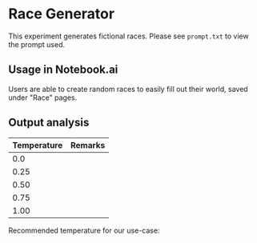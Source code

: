 # Race Generator

This experiment generates fictional races. Please see `prompt.txt` to view the prompt used.

## Usage in Notebook.ai

Users are able to create random races to easily fill out their world, saved under "Race" pages.

## Output analysis

| Temperature | Remarks |
|-------------|---------|
| 0.0         |  |
| 0.25        |  |
| 0.50        |  |
| 0.75        |  |
| 1.00        |  |

Recommended temperature for our use-case: 